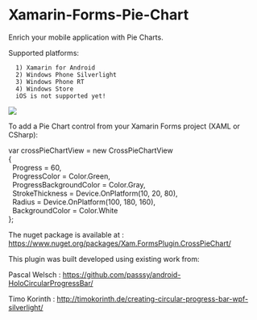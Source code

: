# Xamarin-Forms-Pie-Chart

 Enrich your mobile application with Pie Charts.
  
Supported platforms:

      1) Xamarin for Android
      2) Windows Phone Silverlight
      3) Windows Phone RT
      4) Windows Store
      iOS is not supported yet!
      
<img src="https://github.com/HoussemDellai/Xamarin-Forms-Pie-Chart/blob/master/Screenshots/CrossPieCharts_screenshot.png?raw=true"/>

To add a Pie Chart control from your Xamarin Forms project (XAML or CSharp):

var crossPieChartView = new CrossPieChartView<br/>
{<br/>
&nbsp;			Progress = 60,<br/>
&nbsp;  		ProgressColor = Color.Green,<br/>
&nbsp;  		ProgressBackgroundColor = Color.Gray,<br/>
&nbsp;  		StrokeThickness = Device.OnPlatform(10, 20, 80),<br/>
&nbsp;  		Radius = Device.OnPlatform(100, 180, 160),<br/>
&nbsp;  		BackgroundColor = Color.White<br/>
};<br/>
                       

The nuget package is available at : https://www.nuget.org/packages/Xam.FormsPlugin.CrossPieChart/

This plugin was built developed using existing work from:

Pascal Welsch : https://github.com/passsy/android-HoloCircularProgressBar/

Timo Korinth : http://timokorinth.de/creating-circular-progress-bar-wpf-silverlight/
